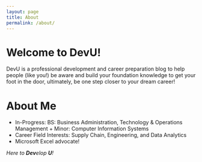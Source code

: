 ```yaml
---
layout: page
title: About
permalink: /about/
---
```

# Welcome to DevU!

DevU is a professional development and career preparation blog to help people (like you!) be aware and build your foundation knowledge to get your foot in the door, ultimately, be one step closer to your dream career!

# About Me

* In-Progress: BS: Business Administration, Technology & Operations Management + Minor: Computer Information Systems
* Career Field Interests: Supply Chain, Engineering, and Data Analytics
* Microsoft Excel advocate!

*Here to **Dev**elop **U**!*
